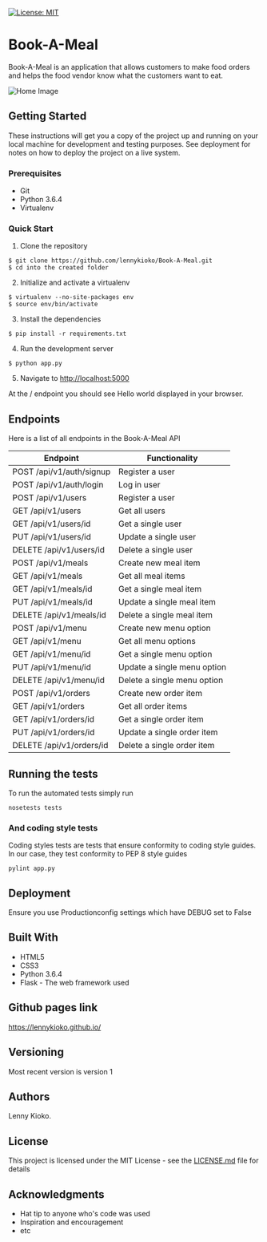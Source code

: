 [![License: MIT](https://img.shields.io/badge/License-MIT-yellow.svg)](https://opensource.org/licenses/MIT)

# Book-A-Meal

Book-A-Meal is an application that allows customers to make food orders and helps the food vendor know what the customers want to eat.

![Home Image](https://raw.github.com/lennykioko/Book-A-Meal/Feature-UI/UI/static/img/image.jpg)

## Getting Started

These instructions will get you a copy of the project up and running on your local machine for development and testing purposes. See deployment for notes on how to deploy the project on a live system.

### Prerequisites

* Git
* Python 3.6.4
* Virtualenv

### Quick Start

1. Clone the repository

```
$ git clone https://github.com/lennykioko/Book-A-Meal.git
$ cd into the created folder
```
  
2. Initialize and activate a virtualenv

```
$ virtualenv --no-site-packages env
$ source env/bin/activate
```

3. Install the dependencies

```
$ pip install -r requirements.txt
```

4. Run the development server

```
$ python app.py
```

5. Navigate to [http://localhost:5000](http://localhost:5000)

At the / endpoint you should see Hello world displayed in your browser.

## Endpoints

Here is a list of all endpoints in the Book-A-Meal API

Endpoint | Functionality 
------------ | -------------
POST   /api/v1/auth/signup | Register a user
POST   /api/v1/auth/login | Log in user
POST   /api/v1/users | Register a user
GET    /api/v1/users | Get all users
GET   /api/v1/users/id | Get a single user
PUT  /api/v1/users/id | Update a single user
DELETE   /api/v1/users/id | Delete a single user
POST   /api/v1/meals | Create new meal item
GET   /api/v1/meals | Get all meal items
GET   /api/v1/meals/id | Get a single meal item
PUT   /api/v1/meals/id | Update a single meal item
DELETE   /api/v1/meals/id | Delete a single meal item
POST   /api/v1/menu | Create new menu option
GET   /api/v1/menu | Get all menu options
GET   /api/v1/menu/id | Get a single menu option
PUT   /api/v1/menu/id | Update a single menu option
DELETE   /api/v1/menu/id | Delete a single menu option
POST   /api/v1/orders | Create new order item
GET   /api/v1/orders | Get all order items
GET   /api/v1/orders/id | Get a single order item
PUT   /api/v1/orders/id | Update a single order item
DELETE   /api/v1/orders/id | Delete a single order item

## Running the tests

To run the automated tests simply run

```
nosetests tests
```

### And coding style tests

Coding styles tests are tests that ensure conformity to coding style guides. In our case, they test conformity to
PEP 8 style guides

```
pylint app.py
```

## Deployment

Ensure you use Productionconfig settings which have DEBUG set to False

## Built With

* HTML5
* CSS3
* Python 3.6.4
* Flask - The web framework used

## Github pages link

https://lennykioko.github.io/

## Versioning

Most recent version is version 1

## Authors

Lenny Kioko.

## License

This project is licensed under the MIT License - see the [LICENSE.md](LICENSE.md) file for details

## Acknowledgments

* Hat tip to anyone who's code was used
* Inspiration and encouragement
* etc
